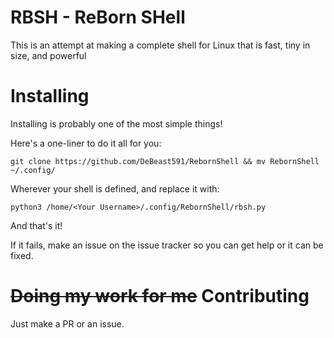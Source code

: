 # RBSH - ReBorn SHell
This is an attempt at making a complete shell for Linux that is fast, tiny in size, and powerful

# Installing
Installing is probably one of the most simple things!

Here's a one-liner to do it all for you:

```SH
git clone https://github.com/DeBeast591/RebornShell && mv RebornShell ~/.config/
```

Wherever your shell is defined, and replace it with:
```SH
python3 /home/<Your Username>/.config/RebornShell/rbsh.py
```

And that's it!

If it fails, make an issue on the issue tracker so you can get help or it can be fixed.

# ~~Doing my work for me~~ Contributing
Just make a PR or an issue.
